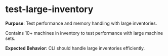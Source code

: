 # test-large-inventory

**Purpose**: Test performance and memory handling with large inventories.

Contains 10+ machines in inventory to test performance with large machine sets.

**Expected Behavior**: CLI should handle large inventories efficiently.
